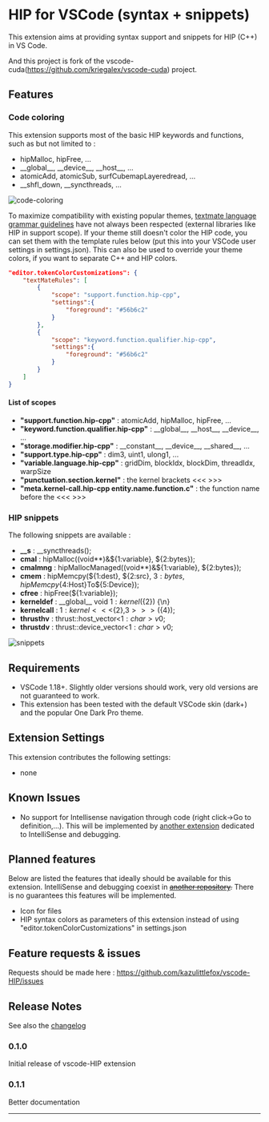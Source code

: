 # HIP for VSCode (syntax + snippets)

This extension aims at providing syntax support and snippets for HIP (C++) in VS Code.

And this project is fork of the vscode-cuda(https://github.com/kriegalex/vscode-cuda) project.

## Features

### Code coloring
This extension supports most of the basic HIP keywords and functions, such as but not limited to :

- hipMalloc, hipFree, ...
- \_\_global\_\_, \_\_device\_\_, \_\_host\_\_, ...
- atomicAdd, atomicSub, surfCubemapLayeredread, ...
- \_\_shfl_down, \_\_syncthreads, ...

![code-coloring](images/code-coloring.gif)

To maximize compatibility with existing popular themes, [textmate language grammar guidelines](https://manual.macromates.com/en/language_grammars#naming_conventions) have not always been respected (external libraries like HIP in support scope). If your theme still doesn't color the HIP code, you can set them with the template rules below (put this into your VSCode user settings in settings.json). This can also be used to override your theme colors, if you want to separate C++ and HIP colors.

```json
"editor.tokenColorCustomizations": {
    "textMateRules": [
        {
            "scope": "support.function.hip-cpp",
            "settings":{
                "foreground": "#56b6c2"
            }
        },
        {
            "scope": "keyword.function.qualifier.hip-cpp",
            "settings":{
                "foreground": "#56b6c2"
            }
        }
    ]
}
```

#### List of scopes

- **"support.function.hip-cpp"** :             atomicAdd, hipMalloc, hipFree, ...
- **"keyword.function.qualifier.hip-cpp"** : \_\_global\_\_, \_\_host\_\_, \_\_device\_\_, ...
- **"storage.modifier.hip-cpp"** : \_\_constant\_\_, \_\_device\_\_, \_\_shared\_\_, ...
- **"support.type.hip-cpp"** : dim3, uint1, ulong1, ...
- **"variable.language.hip-cpp"** : gridDim, blockIdx, blockDim, threadIdx, warpSize
- **"punctuation.section.kernel"** : the kernel brackets <<< >>>
- **"meta.kernel-call.hip-cpp entity.name.function.c"** : the function name before the <<< >>>

### HIP snippets

The following snippets are available :

- **\_\_s** : __syncthreads();
- **cmal** : hipMalloc((void**)&${1:variable}, ${2:bytes});
- **cmalmng** : hipMallocManaged((void**)&${1:variable}, ${2:bytes});	
- **cmem** : hipMemcpy(${1:dest}, ${2:src}, ${3:bytes}, hipMemcpy${4:Host}To${5:Device});
- **cfree** : hipFree(${1:variable});
- **kerneldef** : \_\_global\_\_ void ${1:kernel}(${2}) {\n}
- **kernelcall** : ${1:kernel}<<<${2},${3}>>>(${4});
- **thrusthv** : thrust::host_vector<${1:char}> v$0;
- **thrustdv** : thrust::device_vector<${1:char}> v$0;

![snippets](images/snippets.gif)

## Requirements

- VSCode 1.18+. Slightly older versions should work, very old versions are not guaranteed to work.
- This extension has been tested with the default VSCode skin (dark+) and the popular One Dark Pro theme. 

## Extension Settings

This extension contributes the following settings:

* none
<!-- * `vship.enable`: enable/disable this extension -->

## Known Issues

- No support for Intellisense navigation through code (right click->Go to definition,...). This will be implemented by [another extension](https://github.com/kazulittlefox/vscode-hiptools) dedicated to IntelliSense and debugging.

## Planned features

Below are listed the features that ideally should be available for this extension. IntelliSense and debugging coexist in ~~[another repository](https://github.com/kazulittlefox/vscode-hiptools).~~ There is no guarantees this features will be implemented.

- Icon for files
- HIP syntax colors as parameters of this extension instead of using "editor.tokenColorCustomizations" in settings.json

## Feature requests & issues

Requests should be made here : https://github.com/kazulittlefox/vscode-HIP/issues

 

## Release Notes

See also the [changelog](CHANGELOG.md)

### 0.1.0

Initial release of vscode-HIP extension

### 0.1.1

Better documentation

-----------------------------------------------------------------------------------------------------------
